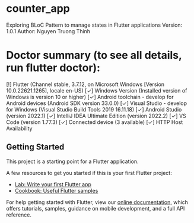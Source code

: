 # counter_app

Exploring BLoC Pattern to manage states in Flutter applications
Version: 1.0.1
Author: Nguyen Truong Thinh

# Doctor summary (to see all details, run flutter doctor):

[!] Flutter (Channel stable, 3.7.12, on Microsoft Windows [Version 10.0.22621.1265], locale en-US)
[✓] Windows Version (Installed version of Windows is version 10 or higher)
[✓] Android toolchain - develop for Android devices (Android SDK version 33.0.0)
[✓] Visual Studio - develop for Windows (Visual Studio Build Tools 2019 16.11.18)
[✓] Android Studio (version 2022.1)
[✓] IntelliJ IDEA Ultimate Edition (version 2022.2)
[✓] VS Code (version 1.77.3)
[✓] Connected device (3 available)
[✓] HTTP Host Availability

## Getting Started

This project is a starting point for a Flutter application.

A few resources to get you started if this is your first Flutter project:

- [Lab: Write your first Flutter app](https://flutter.dev/docs/get-started/codelab)
- [Cookbook: Useful Flutter samples](https://flutter.dev/docs/cookbook)

For help getting started with Flutter, view our
[online documentation](https://flutter.dev/docs), which offers tutorials,
samples, guidance on mobile development, and a full API reference.
